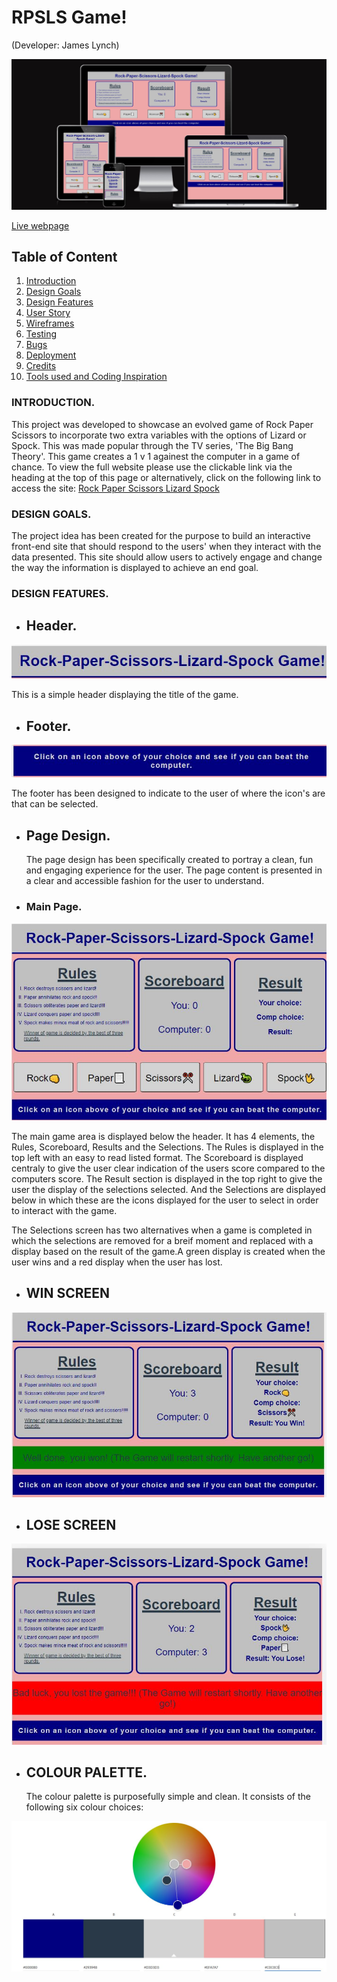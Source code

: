 # RPSLS Game!
(Developer: James Lynch)

![Mockup image](docs/am-i-responsive.JPG)

[Live webpage](https://jamsey911.github.io/RPSLS_MP2/index.html)

## Table of Content

1. [Introduction](#introduction)
2. [Design Goals](#design-goals)
3. [Design Features](#design-features)
4. [User Story](#user-utory)
5. [Wireframes](#wireframes)
6. [Testing](#validation)
8. [Bugs](#Bugs)
9. [Deployment](#deployment)
10. [Credits](#credits)
11. [Tools used and Coding Inspiration](#tools-used-and-coding-inspiration)

### INTRODUCTION.

This project was developed to showcase an evolved game of Rock Paper Scissors to incorporate two extra variables with the options of Lizard or Spock. This was made popular through the TV series, 'The Big Bang Theory'. This game creates a 1 v 1 againest the computer in a game of chance. To view the full website please use the clickable link via the heading at the top of this page or alternatively, click on the following link to access the site: [Rock Paper Scissors Lizard Spock](https://jamsey911.github.io/RPSLS_MP2/index.html)

<!-- <p ><a href="#home">Return to table of contents</a></p><p id="intro"></p> -->

### DESIGN GOALS.

The project idea has been created for the purpose to build an interactive front-end site that should respond to the users' when they interact with the data presented. This site should allow users to actively engage and change the way the information is displayed to achieve an end goal.

### DESIGN FEATURES.

- ## Header.

![Header Bar](docs/features/header.df.JPG)

This is a simple header displaying the title of the game. 

- ## Footer.

![Footer](docs/features/footer.df.JPG)

The footer has been designed to indicate to the user of where the icon's are that can be selected.

- ## Page Design.
  The page design has been specifically created to portray a clean, fun and engaging experience for the user. The page content is presented in a clear and accessible fashion for the user to understand.

-  ### Main Page.

![Header Bar](docs/features/main-page.df.JPG)

The main game area is displayed below the header. It has 4 elements, the Rules, Scoreboard, Results and the Selections. The Rules is displayed in the top left with an easy to read listed format. The Scoreboard is displayed centraly to give the user clear indication of the users score compared to the computers score. The Result section is displayed in the top right to give the user the display of the selections selected. And the Selections are displayed below in which these are the icons displayed for the user to select in order to interact with the game. 

The Selections screen has two alternatives when a game is completed in which the selections are removed for a breif moment and replaced with a display based on the result of the game.A green display is created when the user wins and a red display when the user has lost.

- ## WIN SCREEN

![Win Screen](docs/features/win-screen.df.JPG)

 - ## LOSE SCREEN

![Lose Screen](docs/features/lose-screen.df.JPG)


- ## COLOUR PALETTE.
  The colour palette is purposefully simple and clean. It consists of the following six colour choices:

![Color Palette](docs/features/color-palette.df.JPG)

<!-- These colours provide a high level of contrast for users with impaired vison, as confirmed in the testing section below. They also add to the overall goal of creating a clear, engaging and fun design ethos. The colors were chosen in conjunction with the background image to present a smooth, related connection across the application. This helps provide consistency to the overall aesthetic flow of the user experience.

- ### **Font.**
  The font used for the page is Amatic SC. It is a simple but effective hand drawn webfont. It was initially designed by Vernon Adams, and concieved of to be used freely across the internet. It features both Latin and Hebrew alphabets. The Latin was initially designed by Vernon Adams. The Hebrew was designed by Ben Nathan, who also revised the Latin design. Thomas Jockin respaced and kerned the whole font. -->